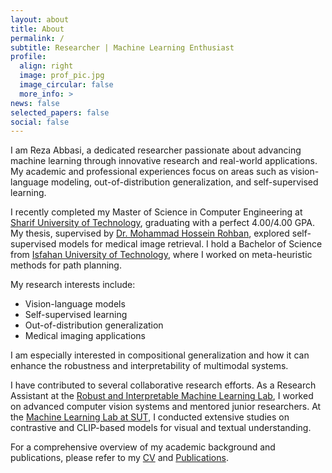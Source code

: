 ```yaml
---
layout: about
title: About
permalink: /
subtitle: Researcher | Machine Learning Enthusiast
profile:
  align: right
  image: prof_pic.jpg
  image_circular: false
  more_info: >
news: false
selected_papers: false
social: false
---
```


I am Reza Abbasi, a dedicated researcher passionate about advancing machine learning through innovative research and real-world applications. My academic and professional experiences focus on areas such as vision-language modeling, out-of-distribution generalization, and self-supervised learning.

I recently completed my Master of Science in Computer Engineering at [Sharif University of Technology](https://en.sharif.ir/), graduating with a perfect 4.00/4.00 GPA. My thesis, supervised by [Dr. Mohammad Hossein Rohban](https://sharif.ir/~rohban/), explored self-supervised models for medical image retrieval. I hold a Bachelor of Science from [Isfahan University of Technology](https://english.iut.ac.ir/), where I worked on meta-heuristic methods for path planning.

My research interests include:
- Vision-language models  
- Self-supervised learning  
- Out-of-distribution generalization  
- Medical imaging applications

I am especially interested in compositional generalization and how it can enhance the robustness and interpretability of multimodal systems.

I have contributed to several collaborative research efforts. As a Research Assistant at the [Robust and Interpretable Machine Learning Lab](https://rohban-lab.github.io/), I worked on advanced computer vision systems and mentored junior researchers. At the [Machine Learning Lab at SUT](http://mll.ce.sharif.edu/), I conducted extensive studies on contrastive and CLIP-based models for visual and textual understanding.

For a comprehensive overview of my academic background and publications, please refer to my [CV](https://abbasireza.github.io/assets/pdf/Reza_Abbasi_CV.pdf) and [Publications](https://abbasireza.github.io/publications/).
